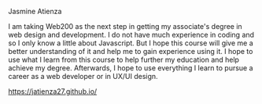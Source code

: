 Jasmine Atienza

I am taking Web200 as the next step in getting my associate's degree in web design and development. I do not have much experience in coding and so I only know a little about Javascript. But I hope this course will give me a better understanding of it and help me to gain experience using it. I hope to use what I learn from this course to help further my education and help achieve my degree. Afterwards, I hope to use everything I learn to pursue a career as a web developer or in UX/UI design.

 https://jatienza27.github.io/
